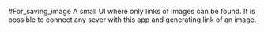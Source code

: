 #For_saving_image
A small UI where only links of images can be found.
It is possible to connect any sever with this app and generating link of an image. 
